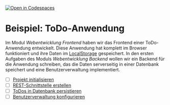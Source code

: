 [![Open in Codespaces](https://classroom.github.com/assets/launch-codespace-f4981d0f882b2a3f0472912d15f9806d57e124e0fc890972558857b51b24a6f9.svg)](https://classroom.github.com/open-in-codespaces?assignment_repo_id=10455840)
# Beispiel: ToDo-Anwendung

Im Modul *Webentwicklung Frontend* haben wir das Frontend einer ToDo-Anwendung entwickelt. Diese Anwendung hat komplett im Browser funktioniert und ihre
Daten im [LocalStorage](https://developer.mozilla.org/en-US/docs/Web/API/Window/localStorage) gespeichert.
In den ersten Aufgaben des Moduls *Webentwicklung Backend* wollen wir ein Backend für die Anwendung schreiben, das die Daten serverseitig in einer
Datenbank speichert und eine Benutzerverwaltung implementiert.

- [ ] [Projekt initialisieren](backend/exercise0.md)
- [ ] [REST-Schnittstelle erstellen](backend/exercise1.md)
- [ ] [ToDos in Datenbank persistieren](backend/exercise2.md)
- [ ] [Benutzerverwaltung konfigurieren](backend/exercise3.md)
